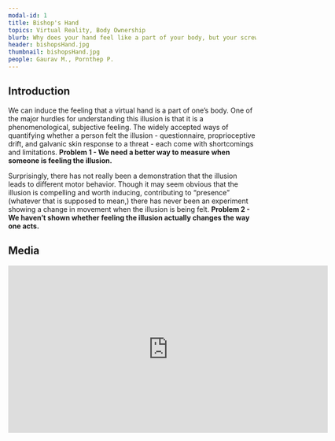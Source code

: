 ```yaml
---
modal-id: 1
title: Bishop's Hand
topics: Virtual Reality, Body Ownership
blurb: Why does your hand feel like a part of your body, but your screwdriver does not? We are investigating the mechanisms used by the brain to create a sense of ownership over the body. One of the ways that researchers study this is to create the illusion of body ownership over "false" limbs, like fake hands or prosthetic limbs. There are only a few ways we can measure whether a person is feeling this illusion, such as questionnaire, or by measuring reactions to threats to the limb. We are working toward a quantitative understanding of how this "rubber hand illusion" is affected by sensory cues, movement, and expectation. In the laboratory, we can control the visual, tactile, and movement cues that people experience, determine how they contribute to feelings of body ownership. 
header: bishopsHand.jpg
thumbnail: bishopsHand.jpg
people: Gaurav M., Pornthep P.
---
```

## Introduction
We can induce the feeling that a virtual hand is a part of one’s body. One of the major hurdles for understanding this illusion is that it is a phenomenological, subjective feeling. The widely accepted ways of quantifying whether a person felt the illusion - questionnaire, proprioceptive drift, and galvanic skin response to a threat - each come with shortcomings and limitations. **Problem 1 - We need a better way to measure when someone is feeling the illusion.**

Surprisingly, there has not really been a demonstration that the illusion leads to different motor behavior. Though it may seem obvious that the illusion is compelling and worth inducing, contributing to “presence” (whatever that is supposed to mean,) there has never been an experiment showing a change in movement when the illusion is being felt. **Problem 2 - We haven’t shown whether feeling the illusion actually changes the way one acts.**

## Media
<iframe width="650" height="340" src="https://www.youtube.com/embed/fV_7ZzRXQIE" frameborder="0" gesture="media" allowfullscreen></iframe>
